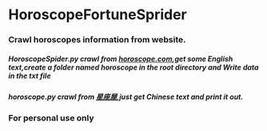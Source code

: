 # HoroscopeFortuneSprider
### Crawl horoscopes information from website.
##### HoroscopeSpider.py crawl from [horoscope.com](www.horoscope.com),get some English text,create a folder named horoscope in the root directory and Write data in the txt file 
##### horoscope.py crawl from [星座屋](http://www.xzw.com/),just get Chinese text and print it out.

### For personal use only
